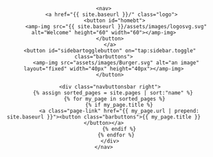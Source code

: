 <header class="site-header">
  <a href="{{ site.baseurl }}/" class="logo"><span class="logo amp-close-image hoveropacity midgrey"><amp-img src="{{ site.baseurl }}{{ site.logo }}" width="40" height="40" /></span></a>
  
   
    <nav>
         <a href="{{ site.baseurl }}/" class="logo">
           <button id="homebt">
            <amp-img src="{{ site.baseurl }}/assets/images/logosvg.svg" alt="Welcome" height="60" width="60"></amp-img>
        </button>
        </a>
        <button id="sidebartogglebutton" on="tap:sidebar.toggle" class="barbuttons">
            <amp-img src="assets/images/Burger.svg" alt="an image" layout="fixed" width="40px" height="40px"></amp-img>
        </button>
        
        <div class="navbuttonsbar right">
          {% assign sorted_pages = site.pages | sort:"name" %}
           {% for my_page in sorted_pages %}
              {% if my_page.title %}
              <a class="page-link" href="{{ my_page.url | prepend: site.baseurl }}"><button class="barbuttons">{{ my_page.title }}</button></a>
              {% endif %}
            {% endfor %}
        </div>
    </nav>
</header>
